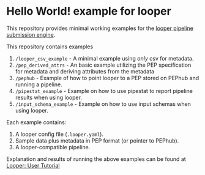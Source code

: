 # Hello World! example for looper

This repository provides minimal working examples for the [looper pipeline submission engine](http://pep.databio.org/looper).

This repository contains examples

1. `/looper_csv_example` - A minimal example using _only_ csv for metadata.
2. `/pep_derived_attrs` - An basic example utilizing the PEP specification for metadata and deriving attributes from the metadata
3. `/pephub` - Example of how to point looper to a PEP stored on PEPhub and running a pipeline.
4. `/pipestat_example` - Example on how to use pipestat to report pipeline results when using looper.
5. `/input_schema_example` - Example on how to use input schemas when using looper.

Each example contains:

1. A looper config file (`.looper.yaml`).
2. Sample data plus metadata in PEP format (or pointer to PEPhub).
3. A looper-compatible pipeline.

Explanation and results of running the above examples can be found at [Looper: User Tutorial](https://pep.databio.org/looper/user-tutorial/initialize/)
